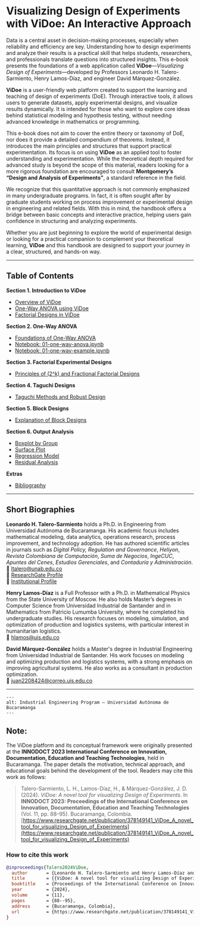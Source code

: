 # Visualizing Design of Experiments with ViDoe: An Interactive Approach

Data is a central asset in decision-making processes, especially when reliability and efficiency are key. Understanding how to design experiments and analyze their results is a practical skill that helps students, researchers, and professionals translate questions into structured insights. This e-book presents the foundations of a web application called **ViDoe**—*Visualizing Design of Experiments*—developed by Professors Leonardo H. Talero-Sarmiento, Henry Lamos-Díaz, and engineer David Márquez-González.

**ViDoe** is a user-friendly web platform created to support the learning and teaching of design of experiments (DoE). Through interactive tools, it allows users to generate datasets, apply experimental designs, and visualize results dynamically. It is intended for those who want to explore core ideas behind statistical modeling and hypothesis testing, without needing advanced knowledge in mathematics or programming.

This e-book does not aim to cover the entire theory or taxonomy of DoE, nor does it provide a detailed compendium of theorems. Instead, it introduces the main principles and structures that support practical experimentation. Its focus is on using **ViDoe** as an applied tool to foster understanding and experimentation. While the theoretical depth required for advanced study is beyond the scope of this material, readers looking for a more rigorous foundation are encouraged to consult **Montgomery’s “Design and Analysis of Experiments”**, a standard reference in the field.

We recognize that this quantitative approach is not commonly emphasized in many undergraduate programs. In fact, it is often sought after by graduate students working on process improvement or experimental design in engineering and related fields. With this in mind, the handbook offers a bridge between basic concepts and interactive practice, helping users gain confidence in structuring and analyzing experiments.

Whether you are just beginning to explore the world of experimental design or looking for a practical companion to complement your theoretical learning, **ViDoe** and this handbook are designed to support your journey in a clear, structured, and hands-on way.

---

## Table of Contents

**Section 1. Introduction to ViDoe**

- [Overview of ViDoe](#00-ViDoe-Introduction)  
- [One-Way ANOVA using ViDoe](#00-ViDoe-ANOVA-One-Way)  
- [Factorial Designs in ViDoe](#00-ViDoe-Factorial-Designs)

**Section 2. One-Way ANOVA**

- [Foundations of One-Way ANOVA](#01-anova-oneway)  
- [Notebook: 01-one-way-anova.ipynb](#01-one-way-anova)  
- [Notebook: 01-one-way-example.ipynb](#01-one-way-example)

**Section 3. Factorial Experimental Designs**

- [Principles of \(2^k\) and Fractional Factorial Designs](#00-ViDoe-Factorial-Designs)

**Section 4. Taguchi Designs**

- [Taguchi Methods and Robust Design](#05-Taguchi-Designs)

**Section 5. Block Designs**

- [Explanation of Block Designs](#04-block-designs)

**Section 6. Output Analysis**

- [Boxplot by Group](#03-Boxplot-by-group)  
- [Surface Plot](#03-Surface-plot)  
- [Regression Model](#03-regression-model)  
- [Residual Analysis](#03-residual-analysis)

**Extras**

- [Bibliography](#Bibliography)

---

## Short Biographies

**Leonardo H. Talero-Sarmiento** holds a Ph.D. in Engineering from Universidad Autónoma de Bucaramanga. His academic focus includes mathematical modeling, data analytics, operations research, process improvement, and technology adoption. He has authored scientific articles in journals such as *Digital Policy, Regulation and Governance*, *Heliyon*, *Revista Colombiana de Computación*, *Suma de Negocios*, *IngeCUC*, *Apuntes del Cenes*, *Estudios Gerenciales*, and *Contaduría y Administración*.  
📧 [ltalero@unab.edu.co](mailto:ltalero@unab.edu.co)  
🔗 [ResearchGate Profile](https://www.researchgate.net/profile/Leonardo-Talero?ev=hdr_xprf)  
🔗 [Institutional Profile](https://apolo.unab.edu.co/en/persons/leonardo-hernan-talero-sarmiento-3)

**Henry Lamos-Díaz** is a Full Professor with a Ph.D. in Mathematical Physics from the State University of Moscow. He also holds Master’s degrees in Computer Science from Universidad Industrial de Santander and in Mathematics from Patricio Lumumba University, where he completed his undergraduate studies. His research focuses on modeling, simulation, and optimization of production and logistics systems, with particular interest in humanitarian logistics.  
📧 [hlamos@uis.edu.co](mailto:hlamos@uis.edu.co)

**David Márquez-González** holds a Master's degree in Industrial Engineering from Universidad Industrial de Santander. His work focuses on modeling and optimizing production and logistics systems, with a strong emphasis on improving agricultural systems. He also works as a consultant in production optimization.  
📧 [juan2208424@correo.uis.edu.co](mailto:juan2208424@correo.uis.edu.co)

---

```{figure} images/INGENIERÍA-INDUSTRIAL_LOGO.png
---
alt: Industrial Engineering Program – Universidad Autónoma de Bucaramanga
---
```

## Note:
The ViDoe platform and its conceptual framework were originally presented at the **INNODOCT 2023 International Conference on Innovation, Documentation, Education and Teaching Technologies**, held in Bucaramanga. The paper details the motivation, technical approach, and educational goals behind the development of the tool. Readers may cite this work as follows:

> Talero-Sarmiento, L. H., Lamos-Díaz, H., & Márquez-González, J. D. (2024). *ViDoe: A novel tool for visualizing Design of Experiments*. In **INNODOCT 2023: Proceedings of the International Conference on Innovation, Documentation, Education and Teaching Technologies** (Vol. 11, pp. 88–95). Bucaramanga, Colombia.  
> [https://www.researchgate.net/publication/378149141_ViDoe_A_novel_tool_for_visualizing_Design_of_Experiments](https://www.researchgate.net/publication/378149141_ViDoe_A_novel_tool_for_visualizing_Design_of_Experiments)

### How to cite this work
```bibtex
@inproceedings{Talero2024ViDoe,
  author       = {Leonardo H. Talero-Sarmiento and Henry Lamos-Díaz and Juan David Márquez-González},
  title        = {{ViDoe: A novel tool for visualizing Design of Experiments}},
  booktitle    = {Proceedings of the International Conference on Innovation, Documentation, Education and Teaching Technologies (INNODOCT 2023)},
  year         = {2024},
  volume       = {11},
  pages        = {88--95},
  address      = {Bucaramanga, Colombia},
  url          = {https://www.researchgate.net/publication/378149141_ViDoe_A_novel_tool_for_visualizing_Design_of_Experiments}
}
